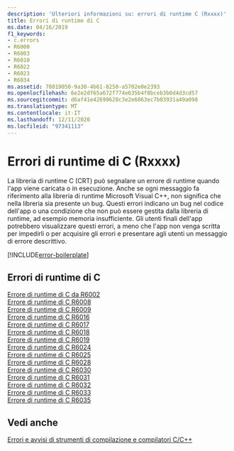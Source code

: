 ```yaml
---
description: 'Ulteriori informazioni su: errori di runtime C (Rxxxx)'
title: Errori di runtime di C
ms.date: 04/16/2019
f1_keywords:
- c.errors
- R6000
- R6003
- R6010
- R6022
- R6023
- R6034
ms.assetid: 78019050-9a30-4b61-8250-a5702e0e2393
ms.openlocfilehash: 6e2e2df65a672f774e635b4f8bceb3b0d4d3cd57
ms.sourcegitcommit: d6af41e42699628c3e2e6063ec7b03931a49a098
ms.translationtype: MT
ms.contentlocale: it-IT
ms.lasthandoff: 12/11/2020
ms.locfileid: "97341113"
---
```

# <a name="c-runtime-errors-rxxxx"></a>Errori di runtime di C (Rxxxx)

La libreria di runtime C (CRT) può segnalare un errore di runtime quando l'app viene caricata o in esecuzione. Anche se ogni messaggio fa riferimento alla libreria di runtime Microsoft Visual C++, non significa che nella libreria sia presente un bug. Questi errori indicano un bug nel codice dell'app o una condizione che non può essere gestita dalla libreria di runtime, ad esempio memoria insufficiente. Gli utenti finali dell'app potrebbero visualizzare questi errori, a meno che l'app non venga scritta per impedirli o per acquisire gli errori e presentare agli utenti un messaggio di errore descrittivo.

[!INCLUDE[error-boilerplate](../../error-messages/includes/error-boilerplate.md)]

## <a name="c-runtime-errors"></a>Errori di runtime di C

[Errore di runtime di C da R6002](../../error-messages/tool-errors/c-runtime-error-r6002.md) \
[Errore di runtime di C R6008](../../error-messages/tool-errors/c-runtime-error-r6008.md) \
[Errore di runtime di C R6009](../../error-messages/tool-errors/c-runtime-error-r6009.md) \
[Errore di runtime di C R6016](../../error-messages/tool-errors/c-runtime-error-r6016.md) \
[Errore di runtime di C R6017](../../error-messages/tool-errors/c-runtime-error-r6017.md) \
[Errore di runtime di C R6018](../../error-messages/tool-errors/c-runtime-error-r6018.md) \
[Errore di runtime di C R6019](../../error-messages/tool-errors/c-runtime-error-r6019.md) \
[Errore di runtime di C R6024](../../error-messages/tool-errors/c-runtime-error-r6024.md) \
[Errore di runtime di C R6025](../../error-messages/tool-errors/c-runtime-error-r6025.md) \
[Errore di runtime di C R6028](../../error-messages/tool-errors/c-runtime-error-r6028.md) \
[Errore di runtime di C R6030](../../error-messages/tool-errors/c-runtime-error-r6030.md) \
[Errore di runtime di C R6031](../../error-messages/tool-errors/c-runtime-error-r6031.md) \
[Errore di runtime di C R6032](../../error-messages/tool-errors/c-runtime-error-r6032.md) \
[Errore di runtime di C R6033](../../error-messages/tool-errors/c-runtime-error-r6033.md) \
[Errore di runtime di C R6035](../../error-messages/tool-errors/c-runtime-error-r6035.md)

## <a name="see-also"></a>Vedi anche

[Errori e avvisi di strumenti di compilazione e compilatori C/C++](../compiler-errors-1/c-cpp-build-errors.md)
